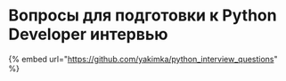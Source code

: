 # Вопросы для подготовки к Python Developer интервью

{% embed url="https://github.com/yakimka/python_interview_questions" %}
